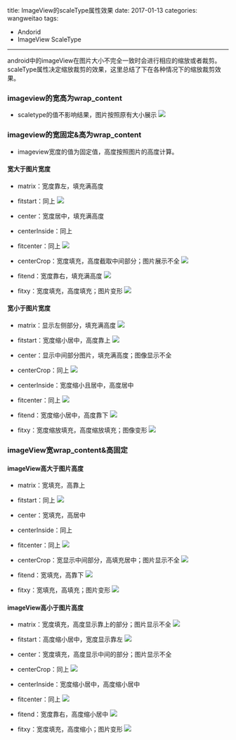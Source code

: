 
title: ImageView的scaleType属性效果
date: 2017-01-13
categories: wangweitao
tags:
- Andorid
- ImageView ScaleType
---
android中的imageView在图片大小不完全一致时会进行相应的缩放或者裁剪。scaleType属性决定缩放裁剪的效果，这里总结了下在各种情况下的缩放裁剪效果。

<!--more-->
### imageview的宽高为wrap_content
- scaletype的值不影响结果，图片按照原有大小展示
![](https://p0.meituan.net/dpnewvc/a2f1b906686c357a59a5d362a6fb32f3547985.png)

### imageview的宽固定&高为wrap_content
- imageview宽度的值为固定值，高度按照图片的高度计算。

#### 宽大于图片宽度
- matrix：宽度靠左，填充满高度
- fitstart：同上
![](https://p0.meituan.net/dpnewvc/2e6e71a284dd4bd6d548e04805c1be76548788.png)

- center：宽度居中，填充满高度
- centerInside：同上
- fitcenter：同上
![](https://p1.meituan.net/dpnewvc/69fbc333327e5df8fede90f4f3db0797548853.png)

- centerCrop：宽度填充，高度截取中间部分；图片展示不全
![](https://p0.meituan.net/dpnewvc/e53152213fd8b0af4cd44108de0b6746895640.png)

- fitend：宽度靠右，填充满高度
![](https://p0.meituan.net/dpnewvc/ad4639a9de366c11b3e8cd793e982eb9547758.png)

- fitxy：宽度填充，高度填充；图片变形
![](https://p0.meituan.net/dpnewvc/e9701efbee755771ef25a7032922533f701299.png)


#### 宽小于图片宽度
- matrix：显示左侧部分，填充满高度
![](https://p0.meituan.net/dpnewvc/9ca7525670c4b20c38c66786ca56014186658.png)

- fitstart：宽度缩小居中，高度靠上
![](https://p0.meituan.net/dpnewvc/49e7f4bb46446683521b6c8a423c689583618.png)

- center：显示中间部分图片，填充满高度；图像显示不全
- centerCrop：同上
![](https://p0.meituan.net/dpnewvc/74ebc9edd6aff6e815f9fbe9e513aa37288486.png)

- centerInside：宽度缩小且居中，高度居中
- fitcenter：同上
![](https://p0.meituan.net/dpnewvc/41f568b5568559045bc7a75f6010ed3983587.png)

- fitend：宽度缩小居中，高度靠下
![](https://p1.meituan.net/dpnewvc/7f3948ecaba0183230d37259ea0bd28c83641.png)

- fitxy：宽度缩放填充，高度缩放填充；图像变形
![](https://p1.meituan.net/dpnewvc/0198a92eea8b1a3a1a95a18e5e9a5703153906.png)

### imageView宽wrap_content&高固定

#### imageView高大于图片高度
- matrix：宽填充，高靠上
- fitstart：同上
![](https://p1.meituan.net/dpnewvc/e93403fa33842d3b76d3dd5c13de5406546264.png)

- center：宽填充，高居中
- centerInside：同上
- fitcenter：同上
![](https://p1.meituan.net/dpnewvc/bf0893257327052edb8c9ee611ed7e46549666.png)

- centerCrop：宽显示中间部分，高填充居中；图片显示不全
![](https://p1.meituan.net/dpnewvc/9efede97a1b28e8ecf2a982bebccc67b1284114.png)

- fitend：宽填充，高靠下
![](https://p0.meituan.net/dpnewvc/a68b0ab08eaac625e95d25f5f0d40a10544645.png)

- fitxy：宽填充，高填充；图片变形
![](https://p0.meituan.net/dpnewvc/a02468cf3831c681758aec46a96819c2860692.png)

#### imageView高小于图片高度
- matrix：宽度填充，高度显示靠上的部分；图片显示不全
![](https://p1.meituan.net/dpnewvc/3aa6cbb94fd6211eea3bf8e35f24743884883.png)

- fitstart：高度缩小居中，宽度显示靠左
![](https://p0.meituan.net/dpnewvc/395262b6ffe83e3fda57d1e5de483e1582554.png)

- center：宽度填充，高度显示中间的部分；图片显示不全
- centerCrop：同上
![](https://p1.meituan.net/dpnewvc/ea3f989c644839ccf04a36687af90cee273401.png)

- centerInside：宽度缩小居中，高度缩小居中
- fitcenter：同上
![](https://p0.meituan.net/dpnewvc/719958c69be4f17470b44f6b06663c2781227.png)

- fitend：宽度靠右，高度缩小居中
![](https://p0.meituan.net/dpnewvc/49aaa375e2e7f5cbe417b62a2e973e4282812.png)

- fitxy：宽度填充，高度缩小；图片变形
![](https://p0.meituan.net/dpnewvc/f3c016de087d8ceac182a54a7540f938138397.png)
